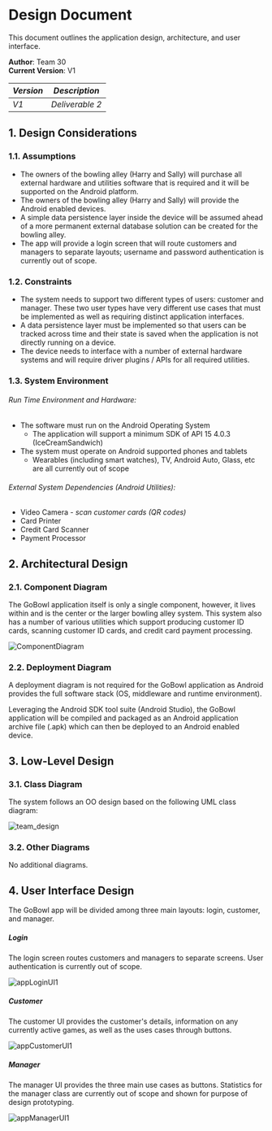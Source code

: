 # Design Document

This document outlines the application design, architecture, and user interface.

**Author**: Team 30  
**Current Version**: V1

| *Version* | *Description*       |
| ----------|:-------------------:|
| *V1*      | *Deliverable 2*     |


## 1. Design Considerations

### 1.1. Assumptions

  * The owners of the bowling alley (Harry and Sally) will purchase all external hardware and utilities software that is required and it will be supported on the Android platform.
  * The owners of the bowling alley (Harry and Sally) will provide the Android enabled devices.
  * A simple data persistence layer inside the device will be assumed ahead of a more permanent external database solution can be created for the bowling alley.
  * The app will provide a login screen that will route customers and managers to separate layouts; username and password authentication is currently out of scope.

### 1.2. Constraints

  * The system needs to support two different types of users: customer and manager. These two user types have very different use cases that must be implemented as well as requiring distinct application interfaces.
  * A data persistence layer must be implemented so that users can be tracked across time and their state is saved when the application is not directly running on a device.
  * The device needs to interface with a number of external hardware systems and will require driver plugins / APIs for all required utilities.

### 1.3. System Environment

###### *Run Time Environment and Hardware:*
  * The software must run on the Android Operating System
    * The application will support a minimum SDK of API 15 4.0.3 (IceCreamSandwich)
  * The system must operate on Android supported phones and tablets
    * Wearables (including smart watches), TV, Android Auto, Glass, etc are all currently out of scope

###### *External System Dependencies (Android Utilities):*
  * Video Camera - *scan customer cards (QR codes)*
  * Card Printer
  * Credit Card Scanner
  * Payment Processor


## 2. Architectural Design

### 2.1. Component Diagram

The GoBowl application itself is only a single component, however, it lives within and is the center or the larger bowling alley system. This system also has a number of various utilities which support producing customer ID cards, scanning customer ID cards, and credit card payment processing.

![ComponentDiagram](diagrams/ComponentDiagram.png "ComponentDiagram")


### 2.2. Deployment Diagram

A deployment diagram is not required for the GoBowl application as Android provides the full software stack (OS, middleware and runtime environment).

Leveraging the Android SDK tool suite (Android Studio), the GoBowl application will be compiled and packaged as an Android application archive file (.apk) which can then be deployed to an Android enabled device.


## 3. Low-Level Design

### 3.1. Class Diagram

The system follows an OO design based on the following UML class diagram:

![team_design](diagrams/team_design.png "team_design")

### 3.2. Other Diagrams

No additional diagrams.

## 4. User Interface Design

The GoBowl app will be divided among three main layouts: login, customer, and manager.

##### *Login*
The login screen routes customers and managers to separate screens. User authentication is currently out of scope.

![appLoginUI1](diagrams/appLoginUI1.png "appLoginUI1")

##### *Customer*
The customer UI provides the customer's details, information on any currently active games, as well as the uses cases through buttons.

![appCustomerUI1](diagrams/appCustomerUI1.png "appCustomerUI1")

##### *Manager*
The manager UI provides the three main use cases as buttons. Statistics for the manager class are currently out of scope and shown for purpose of design prototyping.

![appManagerUI1](diagrams/appManagerUI1.png "appManagerUI1")
